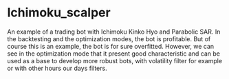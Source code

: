 # Ichimoku_scalper
An example of a trading bot with Ichimoku Kinko Hyo and Parabolic SAR. In the backtesting and the optimization modes, the bot is profitable. But of course this is an example, the bot is for sure overfitted. However, we can see in the optimization mode that it present good characteristic and can be used as a base to develop more robust bots, with volatility filter for example or with other hours our days filters.
